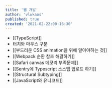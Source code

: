 ```yaml
---
title: '웹 개발'
author: 'vlwkaos'
published: true
created: '2021-02-22:00:16:30'
---
```


- [[TypeScript]]
- 터치와 마우스 구분
- [[부드러운 CSS animation을 위해 알아야하는 것]]
- [[Webpack 순환 참조 해결하기]]
- [[Safari canvas 메모리 부족문제]]
- [[Sentry에 Typescript 소스맵 업로드 하기]]
- [[Structural Subtyping]]
- [[JavaScript와 유니코드]]